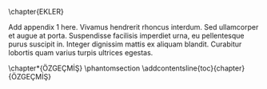 \chapter{EKLER}

<!-- 
This could be a list of papers by the author for example 
-->

Add appendix 1 here. Vivamus hendrerit rhoncus interdum. Sed ullamcorper et augue at porta. Suspendisse facilisis imperdiet urna, eu pellentesque purus suscipit in. Integer dignissim mattis ex aliquam blandit. Curabitur lobortis quam varius turpis ultrices egestas.



\chapter*{ÖZGEÇMİŞ}
\phantomsection
\addcontentsline{toc}{chapter}{ÖZGEÇMİŞ}
